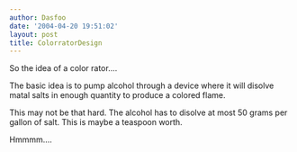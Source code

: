 ```yaml
---
author: Dasfoo
date: '2004-04-20 19:51:02'
layout: post
title: ColorratorDesign
---
```


So the idea of a color rator....

The basic idea is to pump alcohol through a device where it will disolve matal salts in enough quantity to produce a colored flame.

This may not be that hard.  The alcohol has to disolve at most 50 grams per gallon of salt.  This is maybe a teaspoon
worth.

Hmmmm....



